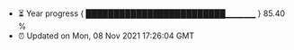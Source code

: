 - ⏳ Year progress { █████████████████████████▁▁▁▁▁ } 85.40 %
- ⏰ Updated on Mon, 08 Nov 2021 17:26:04 GMT

